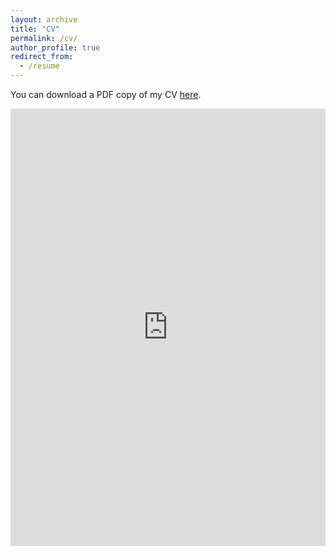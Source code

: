 ```yaml
---
layout: archive
title: "CV"
permalink: /cv/
author_profile: true
redirect_from:
  - /resume
---
```


You can download a PDF copy of my CV [here](https://YinjuanZhai.github.io/files/Yinjuan-Zhai_CV.pdf).

<iframe src="https://YinjuanZhai.github.io/files/Yinjuan-Zhai_CV.pdf" width="100%" height="700" frameborder="no" border="0" marginwidth="0" marginheight="0"></iframe>
